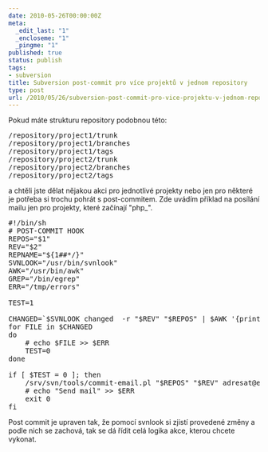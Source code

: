 ```yaml
---
date: 2010-05-26T00:00:00Z
meta:
  _edit_last: "1"
  _encloseme: "1"
  _pingme: "1"
published: true
status: publish
tags:
- subversion
title: Subversion post-commit pro více projektů v jednom repository
type: post
url: /2010/05/26/subversion-post-commit-pro-vice-projektu-v-jednom-repository/
---
```


Pokud máte strukturu repository podobnou této:
<pre>/repository/project1/trunk
/repository/project1/branches
/repository/project1/tags
/repository/project2/trunk
/repository/project2/branches
/repository/project2/tags</pre>

a chtěli jste dělat nějakou akci pro jednotlivé projekty nebo jen pro některé je potřeba si trochu pohrát s post-commitem. Zde uvádím příklad na posílání mailu jen pro projekty, které začínají "php_".

<pre>#!/bin/sh
# POST-COMMIT HOOK
REPOS="$1"
REV="$2"
REPNAME="${1##*/}"
SVNLOOK="/usr/bin/svnlook"
AWK="/usr/bin/awk"
GREP="/bin/egrep"
ERR="/tmp/errors"  

TEST=1

CHANGED=`$SVNLOOK changed  -r "$REV" "$REPOS" | $AWK '{print $2}' | $GREP ^php_`
for FILE in $CHANGED 
do
	# echo $FILE &gt;&gt; $ERR 
	TEST=0
done 

if [ $TEST = 0 ]; then
	/srv/svn/tools/commit-email.pl "$REPOS" "$REV" adresat@email.com -h svn.hostname.cz -s "SVN: $REPNAME" &gt; /tmp/postcommit-log 2&gt;&amp;1
	# echo "Send mail" &gt;&gt; $ERR
	exit 0
fi
</pre>

Post commit je upraven tak, že pomocí svnlook si zjistí provedené změny a podle nich se zachová, tak se dá řídit celá logika akce, kterou chcete vykonat.

